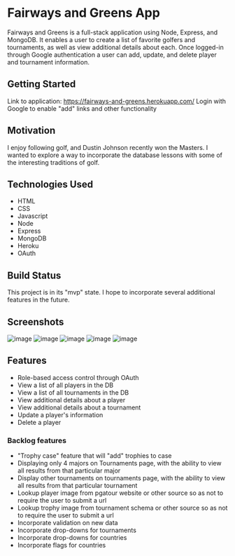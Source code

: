# Fairways and Greens App
Fairways and Greens is a full-stack application using Node, Express, and MongoDB.  It enables a user to create a list of favorite golfers and tournaments, as well as view additional details about each.  Once logged-in through Google authentication a user can add, update, and delete player and tournament information.

## Getting Started
Link to application: https://fairways-and-greens.herokuapp.com/
Login with Google to enable "add" links and other functionality

## Motivation
I enjoy following golf, and Dustin Johnson recently won the Masters.  I wanted to explore a way to incorporate the database lessons with some of the interesting traditions of golf.

## Technologies Used
- HTML
- CSS
- Javascript
- Node
- Express
- MongoDB
- Heroku
- OAuth

## Build Status
This project is in its "mvp" state.  I hope to incorporate several additional features in the future.

## Screenshots
![image](https://user-images.githubusercontent.com/34992505/100804660-46a5a200-33fb-11eb-8009-bf338bf4402b.png)
![image](https://user-images.githubusercontent.com/34992505/100804711-58874500-33fb-11eb-81ef-05637a44fdb0.png)
![image](https://user-images.githubusercontent.com/34992505/100804757-676df780-33fb-11eb-8511-5d317d4eaa3d.png)
![image](https://user-images.githubusercontent.com/34992505/100804786-72288c80-33fb-11eb-8a57-f30b4d47f372.png)
![image](https://user-images.githubusercontent.com/34992505/100804805-7ce32180-33fb-11eb-8166-edc8a53ca8a4.png)

## Features
- Role-based access control through OAuth
- View a list of all players in the DB
- View a list of all tournaments in the DB
- View additional details about a player
- View additional details about a tournament
- Update a player's information
- Delete a player


### Backlog features
- "Trophy case" feature that will "add" trophies to case
- Displaying only 4 majors on Tournaments page, with the ability to view all results from that particular major
- Display other tournaments on tournaments page, with the ability to view all results from that particular tournament
- Lookup player image from pgatour website or other source so as not to require the user to submit a url
- Lookup trophy image from tournament schema or other source so as not to require the user to submit a url
- Incorporate validation on new data
- Incorporate drop-downs for tournaments
- Incorporate drop-downs for countries
- Incorporate flags for countries

